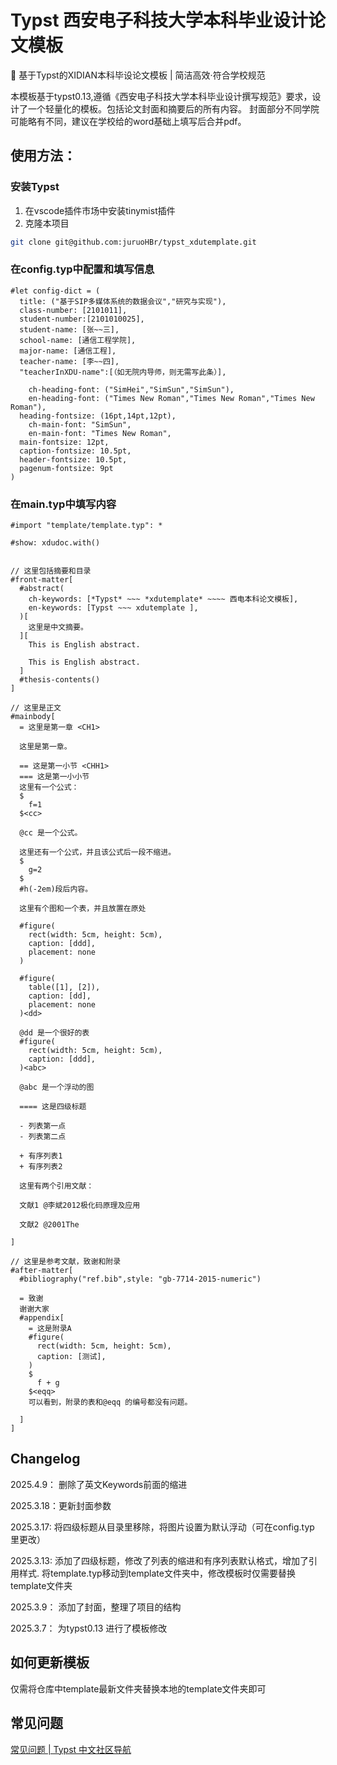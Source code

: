 # Typst 西安电子科技大学本科毕业设计论文模板

📖 基于Typst的XIDIAN本科毕设论文模板 | 简洁高效·符合学校规范

本模板基于typst0.13,遵循《西安电子科技大学本科毕业设计撰写规范》要求，设计了一个轻量化的模板。包括论文封面和摘要后的所有内容。 封面部分不同学院可能略有不同，建议在学校给的word基础上填写后合并pdf。

## 使用方法：

### 安装Typst

1. 在vscode插件市场中安装tinymist插件
2. 克隆本项目

```bash
git clone git@github.com:juruoHBr/typst_xdutemplate.git
```

### 在config.typ中配置和填写信息

```typ
#let config-dict = (
  title: ("基于SIP多媒体系统的数据会议","研究与实现"),
  class-number: [2101011],
  student-number:[2101010025],
  student-name: [张~~三],
  school-name: [通信工程学院],
  major-name: [通信工程],
  teacher-name: [李~~四],
  "teacherInXDU-name":[（如无院内导师，则无需写此条）],

	ch-heading-font: ("SimHei","SimSun","SimSun"),
	en-heading-font: ("Times New Roman","Times New Roman","Times New Roman"),
  heading-fontsize: (16pt,14pt,12pt),
	ch-main-font: "SimSun",
	en-main-font: "Times New Roman",
  main-fontsize: 12pt,
  caption-fontsize: 10.5pt,
  header-fontsize: 10.5pt,
  pagenum-fontsize: 9pt
)
```

### 在main.typ中填写内容

```typ
#import "template/template.typ": *

#show: xdudoc.with()


// 这里包括摘要和目录
#front-matter[
  #abstract(
    ch-keywords: [*Typst* ~~~ *xdutemplate* ~~~~ 西电本科论文模板],
    en-keywords: [Typst ~~~ xdutemplate ],
  )[
    这里是中文摘要。
  ][
    This is English abstract.

    This is English abstract.
  ]
  #thesis-contents()
]

// 这里是正文
#mainbody[
  = 这里是第一章 <CH1>

  这里是第一章。

  == 这是第一小节 <CHH1>
  === 这是第一小小节
  这里有一个公式：
  $
    f=1
  $<cc>

  @cc 是一个公式。

  这里还有一个公式，并且该公式后一段不缩进。
  $
    g=2
  $
  #h(-2em)段后内容。

  这里有个图和一个表，并且放置在原处

  #figure(
    rect(width: 5cm, height: 5cm),
    caption: [ddd],
    placement: none
  )

  #figure(
    table([1], [2]),
    caption: [dd],
    placement: none
  )<dd>

  @dd 是一个很好的表
  #figure(
    rect(width: 5cm, height: 5cm),
    caption: [ddd],
  )<abc>
  
  @abc 是一个浮动的图

  ==== 这是四级标题

  - 列表第一点
  - 列表第二点

  + 有序列表1
  + 有序列表2

  这里有两个引用文献：

  文献1 @李斌2012极化码原理及应用

  文献2 @2001The

]

// 这里是参考文献，致谢和附录
#after-matter[
  #bibliography("ref.bib",style: "gb-7714-2015-numeric")

  = 致谢
  谢谢大家
  #appendix[
    = 这是附录A
    #figure(
      rect(width: 5cm, height: 5cm),
      caption: [测试],
    )
    $
      f + g
    $<eqq>
    可以看到，附录的表和@eqq 的编号都没有问题。

  ]
]

```

## Changelog

2025.4.9： 删除了英文Keywords前面的缩进

2025.3.18：更新封面参数

2025.3.17: 将四级标题从目录里移除，将图片设置为默认浮动（可在config.typ 里更改）

2025.3.13: 添加了四级标题，修改了列表的缩进和有序列表默认格式，增加了引用样式. 将template.typ移动到template文件夹中，修改模板时仅需要替换template文件夹

2025.3.9： 添加了封面，整理了项目的结构

2025.3.7： 为typst0.13 进行了模板修改

## 如何更新模板

仅需将仓库中template最新文件夹替换本地的template文件夹即可

## 常见问题

[常见问题 | Typst 中文社区导航](https://typst-doc-cn.github.io/guide/FAQ.html)
